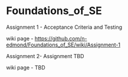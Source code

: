 # Foundations_of_SE

Assignment 1 - Acceptance Criteria and Testing

wiki page - https://github.com/n-edmond/Foundations_of_SE/wiki/Assignment-1
               
Assignment 2- Assignment TBD

wiki page - TBD
